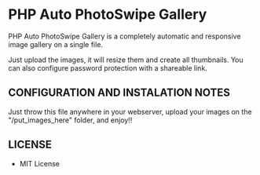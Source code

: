 # PHP Auto PhotoSwipe Gallery

PHP Auto PhotoSwipe Gallery is a completely automatic and responsive image gallery on a single file.

Just upload the images, it will resize them and create all thumbnails.
You can also configure password protection with a shareable link.

## CONFIGURATION AND INSTALATION NOTES
Just throw this file anywhere in your webserver, upload your
images on the "/put_images_here" folder, and enjoy!!

## LICENSE
- MIT License